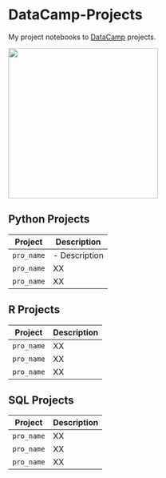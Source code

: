 # DataCamp-Projects
My project notebooks to [DataCamp](https://learn.datacamp.com/) projects.

<img src="https://res.cloudinary.com/dyd911kmh/image/upload/f_auto,q_auto:best/v1603223608/DC_New_mugdv8.png" width="300">

## Python Projects
| Project       | Description |
|-----------|------|
| `pro_name`    | - Description   |
| `pro_name`   | XX   |
| `pro_name` | XX   |

## R Projects
| Project       | Description |
|-----------|------|
| `pro_name`    | XX   |
| `pro_name`   | XX   |
| `pro_name` | XX   |

## SQL Projects
| Project       | Description |
|-----------|------|
| `pro_name`    | XX   |
| `pro_name`   | XX   |
| `pro_name` | XX   |
